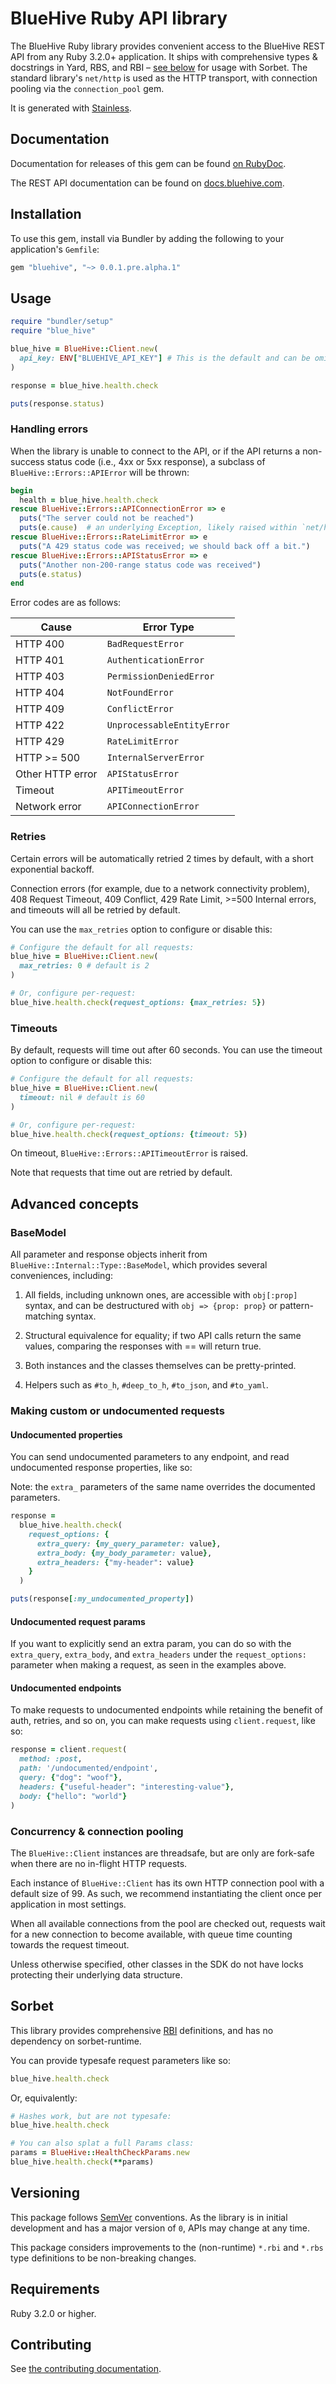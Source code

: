 # BlueHive Ruby API library

The BlueHive Ruby library provides convenient access to the BlueHive REST API from any Ruby 3.2.0+ application. It ships with comprehensive types & docstrings in Yard, RBS, and RBI – [see below](https://github.com/bluehive-health/bluehive-sdk-ruby#Sorbet) for usage with Sorbet. The standard library's `net/http` is used as the HTTP transport, with connection pooling via the `connection_pool` gem.

It is generated with [Stainless](https://www.stainless.com/).

## Documentation

Documentation for releases of this gem can be found [on RubyDoc](https://gemdocs.org/gems/bluehive).

The REST API documentation can be found on [docs.bluehive.com](https://docs.bluehive.com/).

## Installation

To use this gem, install via Bundler by adding the following to your application's `Gemfile`:

<!-- x-release-please-start-version -->

```ruby
gem "bluehive", "~> 0.0.1.pre.alpha.1"
```

<!-- x-release-please-end -->

## Usage

```ruby
require "bundler/setup"
require "blue_hive"

blue_hive = BlueHive::Client.new(
  api_key: ENV["BLUEHIVE_API_KEY"] # This is the default and can be omitted
)

response = blue_hive.health.check

puts(response.status)
```

### Handling errors

When the library is unable to connect to the API, or if the API returns a non-success status code (i.e., 4xx or 5xx response), a subclass of `BlueHive::Errors::APIError` will be thrown:

```ruby
begin
  health = blue_hive.health.check
rescue BlueHive::Errors::APIConnectionError => e
  puts("The server could not be reached")
  puts(e.cause)  # an underlying Exception, likely raised within `net/http`
rescue BlueHive::Errors::RateLimitError => e
  puts("A 429 status code was received; we should back off a bit.")
rescue BlueHive::Errors::APIStatusError => e
  puts("Another non-200-range status code was received")
  puts(e.status)
end
```

Error codes are as follows:

| Cause            | Error Type                 |
| ---------------- | -------------------------- |
| HTTP 400         | `BadRequestError`          |
| HTTP 401         | `AuthenticationError`      |
| HTTP 403         | `PermissionDeniedError`    |
| HTTP 404         | `NotFoundError`            |
| HTTP 409         | `ConflictError`            |
| HTTP 422         | `UnprocessableEntityError` |
| HTTP 429         | `RateLimitError`           |
| HTTP >= 500      | `InternalServerError`      |
| Other HTTP error | `APIStatusError`           |
| Timeout          | `APITimeoutError`          |
| Network error    | `APIConnectionError`       |

### Retries

Certain errors will be automatically retried 2 times by default, with a short exponential backoff.

Connection errors (for example, due to a network connectivity problem), 408 Request Timeout, 409 Conflict, 429 Rate Limit, >=500 Internal errors, and timeouts will all be retried by default.

You can use the `max_retries` option to configure or disable this:

```ruby
# Configure the default for all requests:
blue_hive = BlueHive::Client.new(
  max_retries: 0 # default is 2
)

# Or, configure per-request:
blue_hive.health.check(request_options: {max_retries: 5})
```

### Timeouts

By default, requests will time out after 60 seconds. You can use the timeout option to configure or disable this:

```ruby
# Configure the default for all requests:
blue_hive = BlueHive::Client.new(
  timeout: nil # default is 60
)

# Or, configure per-request:
blue_hive.health.check(request_options: {timeout: 5})
```

On timeout, `BlueHive::Errors::APITimeoutError` is raised.

Note that requests that time out are retried by default.

## Advanced concepts

### BaseModel

All parameter and response objects inherit from `BlueHive::Internal::Type::BaseModel`, which provides several conveniences, including:

1. All fields, including unknown ones, are accessible with `obj[:prop]` syntax, and can be destructured with `obj => {prop: prop}` or pattern-matching syntax.

2. Structural equivalence for equality; if two API calls return the same values, comparing the responses with == will return true.

3. Both instances and the classes themselves can be pretty-printed.

4. Helpers such as `#to_h`, `#deep_to_h`, `#to_json`, and `#to_yaml`.

### Making custom or undocumented requests

#### Undocumented properties

You can send undocumented parameters to any endpoint, and read undocumented response properties, like so:

Note: the `extra_` parameters of the same name overrides the documented parameters.

```ruby
response =
  blue_hive.health.check(
    request_options: {
      extra_query: {my_query_parameter: value},
      extra_body: {my_body_parameter: value},
      extra_headers: {"my-header": value}
    }
  )

puts(response[:my_undocumented_property])
```

#### Undocumented request params

If you want to explicitly send an extra param, you can do so with the `extra_query`, `extra_body`, and `extra_headers` under the `request_options:` parameter when making a request, as seen in the examples above.

#### Undocumented endpoints

To make requests to undocumented endpoints while retaining the benefit of auth, retries, and so on, you can make requests using `client.request`, like so:

```ruby
response = client.request(
  method: :post,
  path: '/undocumented/endpoint',
  query: {"dog": "woof"},
  headers: {"useful-header": "interesting-value"},
  body: {"hello": "world"}
)
```

### Concurrency & connection pooling

The `BlueHive::Client` instances are threadsafe, but are only are fork-safe when there are no in-flight HTTP requests.

Each instance of `BlueHive::Client` has its own HTTP connection pool with a default size of 99. As such, we recommend instantiating the client once per application in most settings.

When all available connections from the pool are checked out, requests wait for a new connection to become available, with queue time counting towards the request timeout.

Unless otherwise specified, other classes in the SDK do not have locks protecting their underlying data structure.

## Sorbet

This library provides comprehensive [RBI](https://sorbet.org/docs/rbi) definitions, and has no dependency on sorbet-runtime.

You can provide typesafe request parameters like so:

```ruby
blue_hive.health.check
```

Or, equivalently:

```ruby
# Hashes work, but are not typesafe:
blue_hive.health.check

# You can also splat a full Params class:
params = BlueHive::HealthCheckParams.new
blue_hive.health.check(**params)
```

## Versioning

This package follows [SemVer](https://semver.org/spec/v2.0.0.html) conventions. As the library is in initial development and has a major version of `0`, APIs may change at any time.

This package considers improvements to the (non-runtime) `*.rbi` and `*.rbs` type definitions to be non-breaking changes.

## Requirements

Ruby 3.2.0 or higher.

## Contributing

See [the contributing documentation](https://github.com/bluehive-health/bluehive-sdk-ruby/tree/main/CONTRIBUTING.md).
